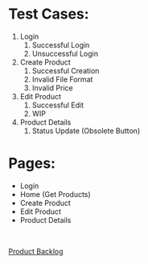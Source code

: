 # Test Cases:
<ol>
    <li>
        Login
        <ol>
            <li>Successful Login</li>
            <li>Unsuccessful Login</li>
        </ol>
    </li>
    <li>
        Create Product
        <ol>
            <li>Successful Creation</li>
            <li>Invalid File Format</li>
            <li>Invalid Price</li>
        </ol>
    </li>
    <li>
        Edit Product
        <ol>
            <li>Successful Edit</li>
            <li>WIP</li>
        </ol>
    </li>
    <li>
        Product Details
        <ol>
            <li>Status Update (Obsolete Button)</li>
        </ol>
    </li>
</ol>




# Pages:
<ul>
    <li>Login</li>
    <li>Home (Get Products)</li>
    <li>Create Product</li>
    <li>Edit Product</li>
    <li>Product Details</li>
</ul>

<br>

[Product Backlog](https://docs.google.com/spreadsheets/d/1YGJCHqeCBneAXsiZ2HJGET7W5JYf76Tj/edit#gid=601004832)
